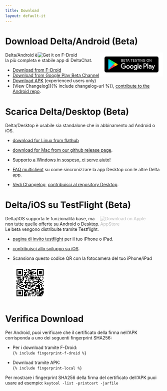 ```yaml
---
title: Download
layout: default-it
---
```




<!-- GENERATED FILE -- DO NOT EDIT -->



# Download Delta/Android (Beta)

[<img style="float:right" src="../assets/home/get-it-on-gplay-beta.png" alt="Beta testing on Google Play" width="200" />](https://play.google.com/store/apps/details?id=chat.delta)
[<img style="float:right" src="../assets/home/get-it-on-fdroid.png" alt="Get it on F-Droid" width="200" />](https://f-droid.org/app/com.b44t.messenger)

Delta/Android è la più completa e stabile app di DeltaChat. 

* [Download from F-Droid](https://f-droid.org/app/com.b44t.messenger)
* [Download from Google Play Beta Channel](https://play.google.com/store/apps/details?id=chat.delta)
* [Download APK](https://github.com/deltachat/deltachat-android/releases) (experienced users only)
* [View Changelog]({% include changelog-url %}), [contribute to the Android repo](https://github.com/deltachat/deltachat-android/). 


# Scarica Delta/Desktop (Beta)

Delta/Desktop è usabile sia standalone che in abbinamento ad Android o iOS. 

* [download for Linux from flathub](https://flathub.org/apps/details/chat.delta.desktop)

* [download for Mac from our github release page](https://github.com/deltachat/deltachat-desktop/releases/).  

* [Supporto a Windows in sospeso, ci serve aiuto!](https://github.com/deltachat/deltachat-desktop/issues/606) 

* [FAQ multiclient](help#multiclient) su come sincronizzare la app Desktop con le altre Delta app. 

* [Vedi Changelog](https://github.com/deltachat/deltachat-desktop/blob/master/CHANGELOG.md),
  [contribuisci al repository Desktop](https://github.com/deltachat/deltachat-desktop/). 


# Delta/iOS su TestFlight (Beta)

<img src="../assets/home/get-it-on-ios.png" alt="Download on Apple AppStore" width="200" style="float:right; filter: opacity(.3) grayscale(100%);" />

Delta/iOS supporta le funzionalità base, ma non tutte quelle offerte su Android o Desktop. 
Le beta vengono distribuite tramite Testflight. 

- [pagina di invito testflight](https://testflight.apple.com/join/WVoYFOZe) per il tuo iPhone o iPad.

- [contribuisci allo sviluppo su iOS](https://github.com/deltachat/deltachat-ios/). 

- Scansiona questo codice QR con la fotocamera del tuo iPhone/iPad

  ![QRCode](../assets/home/deltachat_testflight_qrcode.png)


# Verifica Download

Per Android, puoi verificare che il certificato della firma nell'APK corrisponda a uno dei seguenti fingerprint SHA256:

* Per i download tramite F-Droid:  
  `{% include fingerprint-f-droid %}`

* Download tramite APK:  
  `{% include fingerprint-local %}`

Per mostrare i fingerprint SHA256 della firma del certificato dell'APK puoi usare ad esempio: `keytool -list -printcert -jarfile `


